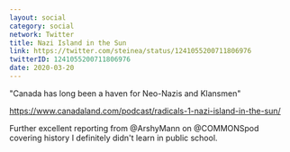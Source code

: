 ```yaml
---
layout: social
category: social
network: Twitter
title: Nazi Island in the Sun
link: https://twitter.com/steinea/status/1241055200711806976
twitterID: 1241055200711806976
date: 2020-03-20
---
```


"Canada has long been a haven for Neo-Nazis and Klansmen"

<https://www.canadaland.com/podcast/radicals-1-nazi-island-in-the-sun/>

Further excellent reporting from @ArshyMann on @COMMONSpod covering history I definitely didn't learn in public school.
